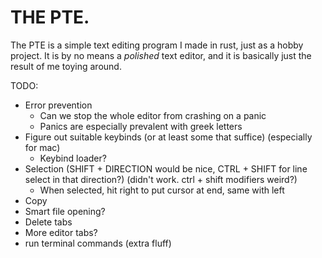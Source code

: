# THE PTE.

The PTE is a simple text editing program I made in rust, just as a hobby project.
It is by no means a *polished* text editor, and it is basically just the result of me toying around.

TODO:
* Error prevention
  * Can we stop the whole editor from crashing on a panic
  * Panics are especially prevalent with greek letters
* Figure out suitable keybinds (or at least some that suffice) (especially for mac)
  * Keybind loader?
* Selection (SHIFT + DIRECTION would be nice, CTRL + SHIFT for line select in that direction?) (didn't work. ctrl + shift modifiers weird?)
  * When selected, hit right to put cursor at end, same with left
* Copy
* Smart file opening?
* Delete tabs
* More editor tabs?
* run terminal commands (extra fluff)